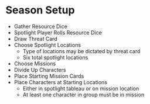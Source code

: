 # Season Setup

* Gather Resource Dice
* Spotlight Player Rolls Resource Dice
* Draw Threat Card
* Choose Spotlight Locations
     * Type of locations may be dictated by threat card
     * Six total spotlight locations
* Choose Missions
* Divide Up Characters
* Place Starting Mission Cards
* Place Characters at Starting Locations
     * Either in spotlight tableau or on mission location
     * At least one character in group must be in mission